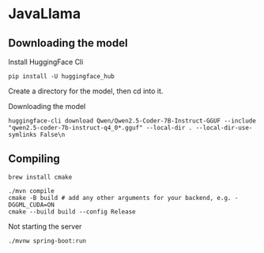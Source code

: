 # JavaLlama

## Downloading the model
Install HuggingFace Cli
```text
pip install -U huggingface_hub
```

Create a directory for the model, then cd into it.

Downloading the model
```text
huggingface-cli download Qwen/Qwen2.5-Coder-7B-Instruct-GGUF --include "qwen2.5-coder-7b-instruct-q4_0*.gguf" --local-dir . --local-dir-use-symlinks False\n
```

## Compiling
```text
brew install cmake
```

```
./mvn compile 
cmake -B build # add any other arguments for your backend, e.g. -DGGML_CUDA=ON
cmake --build build --config Release
```


Not starting the server
```text
./mvnw spring-boot:run
```
